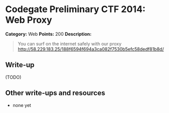 # Codegate Preliminary CTF 2014: Web Proxy

**Category:** Web
**Points:** 200
**Description:**

> You can surf on the internet safely with our proxy <http://58.229.183.25/188f6594f694a3ca082f7530b5efc58dedf81b8d/>

## Write-up

(TODO)

## Other write-ups and resources

* none yet
